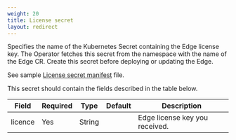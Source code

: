```yaml
---
weight: 20
title: License secret
layout: redirect
---
```


Specifies the name of the Kubernetes Secret containing the Edge license key. The Operator fetches this secret from the namespace with the name of the Edge CR. Create this secret before deploying or updating the Edge.

See sample [License secret manifest](https://raw.githubusercontent.com/SoftwareAG/edge-k8s-operator-docs/main/samples/secret/license-secret.yaml) file.

This secret should contain the fields described in the table below.

Field | Required | Type | Default | Description
----- | -------- | ---- | ------- | -----------
licence | Yes | String |  | Edge license key you received.